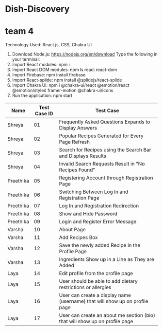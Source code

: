 # Dish-Discovery

# team 4

Technology Used: React.js, CSS, Chakra UI

1. Download Node.js: https://nodejs.org/en/download
   Type the following in your terminal:
3. Import React modules: npm i
4. Import React DOM modules: npm ls react react-dom
5. Import Firebase: npm install firebase
6. Import React-splide: npm install @splidejs/react-splide
7. Import Chakra UI: npm i @chakra-ui/react @emotion/react @emotion/styled framer-motion @chakra-ui/icons
8. Run the application: npm start

| Name      | Test Case ID | Test Case                                                                   |
| --------- | ------------ | --------------------------------------------------------------------------- |
| Shreya    | 01           | Frequently Asked Questions Expands to Display Answers| 
| Shreya    | 02           | Popular Recipes Generated for Every Page Refresh|
| Shreya    | 03           | Search for Recipes using the Search Bar and Displays Results                                        |
| Shreya    | 04           | Invalid Search Requests Result in "No Recipes Found"                                |
| Preethika | 05           | Registering Account through Registration Page                               |
| Preethika | 06           | Switching Between Log In and Registration Page                              |
| Preethika | 07           | Log In and Registration Redirection                                         |
| Preethika | 08           | Show and Hide Password                                                      |
| Preethika | 09           | Login and Register Error Message                                            |
| Varsha    | 10           | About Page                                                                  |
| Varsha    | 11           | Add Recipes Box                                                             |
| Varsha    | 12           | Save the newly added Recipe in the Profile Page                             | 
| Varsha    | 13           | Ingredients Show up in a Line as They are Added                             | 
| Laya      | 14           | Edit profile from the profile page                                          |
| Laya      | 15           | User should be able to add dietary restrictions or allergies                |
| Laya      | 16           | User can create a display name (username) that will show up on profile page |
| Laya      | 17           | User can create an about me section (bio) that will show up on profile page |


